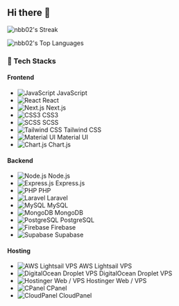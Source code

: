 ## Hi there 👋

![nbb02's Streak](https://github-readme-streak-stats.herokuapp.com/?user=nbb02&theme=dark&hide_border=false)

![nbb02's Top Languages](https://github-readme-stats.vercel.app/api/top-langs/?username=nbb02&theme=dark&show_icons=true&hide_border=false&layout=compact)

### 🚀 Tech Stacks

#### Frontend
- ![JavaScript](https://img.shields.io/badge/-JavaScript-F7DF1E?logo=javascript&logoColor=black) JavaScript
- ![React](https://img.shields.io/badge/-React-61DAFB?logo=react&logoColor=black) React
- ![Next.js](https://img.shields.io/badge/-Next.js-000000?logo=nextdotjs&logoColor=white) Next.js
- ![CSS3](https://img.shields.io/badge/-CSS3-1572B6?logo=css3&logoColor=white) CSS3
- ![SCSS](https://img.shields.io/badge/-SCSS-CC6699?logo=sass&logoColor=white) SCSS
- ![Tailwind CSS](https://img.shields.io/badge/-TailwindCSS-38B2AC?logo=tailwindcss&logoColor=white) Tailwind CSS
- ![Material UI](https://img.shields.io/badge/-MaterialUI-0081CB?logo=mui&logoColor=white) Material UI
- ![Chart.js](https://img.shields.io/badge/-Chart.js-FF6384?logo=chartdotjs&logoColor=white) Chart.js

#### Backend
- ![Node.js](https://img.shields.io/badge/-Node.js-339933?logo=node.js&logoColor=white) Node.js
- ![Express.js](https://img.shields.io/badge/-Express.js-000000?logo=express&logoColor=white) Express.js
- ![PHP](https://img.shields.io/badge/-PHP-777BB4?logo=php&logoColor=white) PHP
- ![Laravel](https://img.shields.io/badge/-Laravel-FF2D20?logo=laravel&logoColor=white) Laravel
- ![MySQL](https://img.shields.io/badge/-MySQL-4479A1?logo=mysql&logoColor=white) MySQL
- ![MongoDB](https://img.shields.io/badge/-MongoDB-47A248?logo=mongodb&logoColor=white) MongoDB
- ![PostgreSQL](https://img.shields.io/badge/-PostgreSQL-4169E1?logo=postgresql&logoColor=white) PostgreSQL
- ![Firebase](https://img.shields.io/badge/-Firebase-FFCA28?logo=firebase&logoColor=black) Firebase
- ![Supabase](https://img.shields.io/badge/-Supabase-3ECF8E?logo=supabase&logoColor=black) Supabase

#### Hosting
- ![AWS Lightsail VPS](https://img.shields.io/badge/-AWS-232F3E?logo=amazonaws&logoColor=white) AWS Lightsail VPS
- ![DigitalOcean Droplet VPS](https://img.shields.io/badge/-DigitalOcean-0080FF?logo=digitalocean&logoColor=white) DigitalOcean Droplet VPS
- ![Hostinger Web / VPS](https://img.shields.io/badge/-Hostinger-6736C6?logo=hostinger&logoColor=white) Hostinger Web / VPS
- ![CPanel](https://img.shields.io/badge/-cPanel-FF6C2C?logo=cpanel&logoColor=white) CPanel
- ![CloudPanel](https://img.shields.io/badge/-CloudPanel-0052CC?logo=cloudflare&logoColor=white) CloudPanel
<!--
**nbb02/nbb02** is a ✨ _special_ ✨ repository because its `README.md` (this file) appears on your GitHub profile.

Here are some ideas to get you started:

- 🔭 I’m currently working on ...
- 🌱 I’m currently learning ...
- 👯 I’m looking to collaborate on ...
- 🤔 I’m looking for help with ...
- 💬 Ask me about ...
- 📫 How to reach me: ...
- 😄 Pronouns: ...
- ⚡ Fun fact: ...
-->

